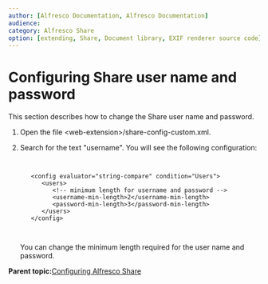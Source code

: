 ```yaml
---
author: [Alfresco Documentation, Alfresco Documentation]
audience: 
category: Alfresco Share
option: [extending, Share, Document library, EXIF renderer source code]
---
```


# Configuring Share user name and password

This section describes how to change the Share user name and password.

1.  Open the file <web-extension\>/share-config-custom.xml.

2.  Search for the text "username". You will see the following configuration:

    ```
    
                
       <config evaluator="string-compare" condition="Users">
          <users>
             <!-- minimum length for username and password -->
             <username-min-length>2</username-min-length>
             <password-min-length>3</password-min-length>
          </users>
       </config>            
                
              
    ```

    You can change the minimum length required for the user name and password.


**Parent topic:**[Configuring Alfresco Share](../concepts/share-configuring-intro.md)

